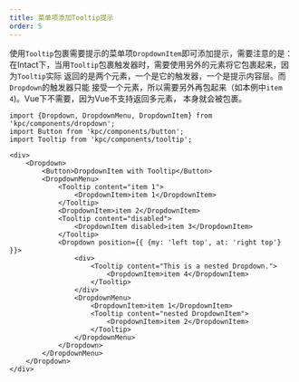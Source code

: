 ```yaml
---
title: 菜单项添加Tooltip提示
order: 5
---
```


使用`Tooltip`包裹需要提示的菜单项`DropdownItem`即可添加提示，需要注意的是：
在Intact下，当用`Tooltip`包裹触发器时，需要使用另外的元素将它包裹起来，因为`Tooltip`实际
返回的是两个元素，一个是它的触发器，一个是提示内容层。而`Dropdown`的触发器只能
接受一个元素，所以需要另外再包起来（如本例中`item 4`)。Vue下不需要，因为Vue不支持返回多元素，
本身就会被包裹。

```vdt
import {Dropdown, DropdownMenu, DropdownItem} from 'kpc/components/dropdown';
import Button from 'kpc/components/button';
import Tooltip from 'kpc/components/tooltip';

<div>
    <Dropdown>
        <Button>DropdownItem with Tooltip</Button>
        <DropdownMenu>
            <Tooltip content="item 1">
                <DropdownItem>item 1</DropdownItem>
            </Tooltip>
            <DropdownItem>item 2</DropdownItem>
            <Tooltip content="disabled">
                <DropdownItem disabled>item 3</DropdownItem>
            </Tooltip>
            <Dropdown position={{ {my: 'left top', at: 'right top'} }}>
                <div>
                    <Tooltip content="This is a nested Dropdown.">
                        <DropdownItem>item 4</DropdownItem>
                    </Tooltip>
                </div>
                <DropdownMenu>
                    <DropdownItem>item 1</DropdownItem>
                    <Tooltip content="nested DropdownItem">
                        <DropdownItem>item 2</DropdownItem>
                    </Tooltip>
                </DropdownMenu>
            </Dropdown>
        </DropdownMenu>
    </Dropdown>
</div>
```
